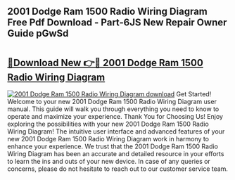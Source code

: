 ## 2001 Dodge Ram 1500 Radio Wiring Diagram Free Pdf Download - Part-6JS New Repair Owner Guide pGwSd

# <h2><a href="http://dfkyfa.blite.top/?on=2001+Dodge+Ram+1500+Radio+Wiring+Diagram">🔗Download New 👉🔴 2001 Dodge Ram 1500 Radio Wiring Diagram</a></h2>

[![2001 Dodge Ram 1500 Radio Wiring Diagram download](https://i.imgur.com/lujVjoI.png)](http://dfkyfa.blite.top/?on=2001+Dodge+Ram+1500+Radio+Wiring+Diagram)
Get Started! Welcome to your new 2001 Dodge Ram 1500 Radio Wiring Diagram user manual. This guide will walk you through everything you need to know to operate and maximize your experience. Thank You for Choosing Us! Enjoy exploring the possibilities with your new 2001 Dodge Ram 1500 Radio Wiring Diagram! The intuitive user interface and advanced features of your new 2001 Dodge Ram 1500 Radio Wiring Diagram work in harmony to enhance your experience. We trust that the 2001 Dodge Ram 1500 Radio Wiring Diagram has been an accurate and detailed resource in your efforts to learn the ins and outs of your new device. In case of any queries or concerns, please do not hesitate to reach out to our customer service team.
